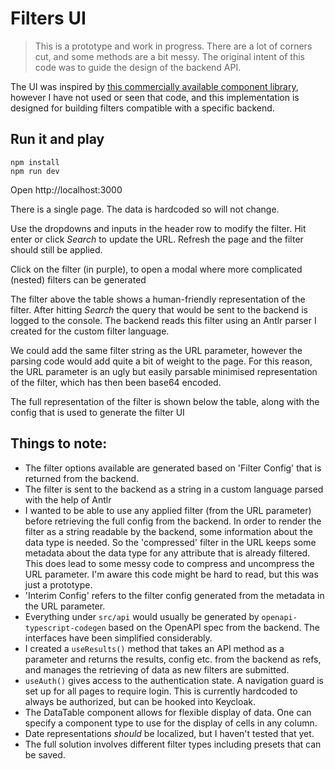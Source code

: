 # Filters UI

> This is a prototype and work in progress. There are a lot of corners cut, and some methods are a bit messy.
> The original intent of this code was to guide the design of the backend API.

The UI was inspired by [this commercially available component library](https://community.devexpress.com/blogs/javascript/archive/2018/04/25/devextreme-datagrid-and-treelist-integrated-filter-builder-v18-1.aspx),
however I have not used or seen that code, and this implementation is designed for building filters compatible with a specific backend.

## Run it and play

```
npm install
npm run dev
```

Open http://localhost:3000

There is a single page. The data is hardcoded so will not change.

Use the dropdowns and inputs in the header row to modify the filter. Hit enter or click _Search_ to update the URL.
Refresh the page and the filter should still be applied.

Click on the filter (in purple), to open a modal where more complicated (nested) filters can be generated

The filter above the table shows a human-friendly representation of the filter.
After hitting _Search_ the query that would be sent to the backend is logged to the console.
The backend reads this filter using an Antlr parser I created for the custom filter language.

We could add the same filter string as the URL parameter,
however the parsing code would add quite a bit of weight to the page.
For this reason, the URL parameter is an ugly but easily parsable minimised representation of the filter,
which has then been base64 encoded.

The full representation of the filter is shown below the table,
along with the config that is used to generate the filter UI

## Things to note:
* The filter options available are generated based on 'Filter Config' that is returned from the backend.
* The filter is sent to the backend as a string in a custom language parsed with the help of Antlr
* I wanted to be able to use any applied filter (from the URL parameter) before retrieving the full config from the backend.
 In order to render the filter as a string readable by the backend, some information about the data type is needed.
  So the 'compressed' filter in the URL keeps some metadata about the data type for any attribute that is already filtered.
  This does lead to some messy code to compress and uncompress the URL parameter.
  I'm aware this code might be hard to read, but this was just a prototype.
* 'Interim Config' refers to the filter config generated from the metadata in the URL parameter.
* Everything under `src/api` would usually be generated by `openapi-typescript-codegen` based on the OpenAPI spec from the backend.
  The interfaces have been simplified considerably.
* I created a `useResults()` method that takes an API method as a parameter and returns the results, config etc. from the backend as refs, and manages the retrieving of data as new filters are submitted.
* `useAuth()` gives access to the authentication state. A navigation guard is set up for all pages to require login.
  This is currently hardcoded to always be authorized, but can be hooked into Keycloak.
* The DataTable component allows for flexible display of data.
  One can specify a component type to use for the display of cells in any column.
* Date representations _should_ be localized, but I haven't tested that yet.
* The full solution involves different filter types including presets that can be saved.
